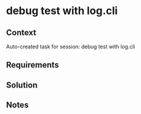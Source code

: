 # debug test with log.cli

## Context

Auto-created task for session: debug test with log.cli

## Requirements

## Solution

## Notes
